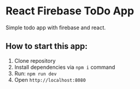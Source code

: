 # React Firebase ToDo App
Simple todo app with firebase and react.

## How to start this app:
1. Clone repository
2. Install dependencies via `npm i` command
3. Run: `npm run dev`
4. Open `http://localhost:8080`